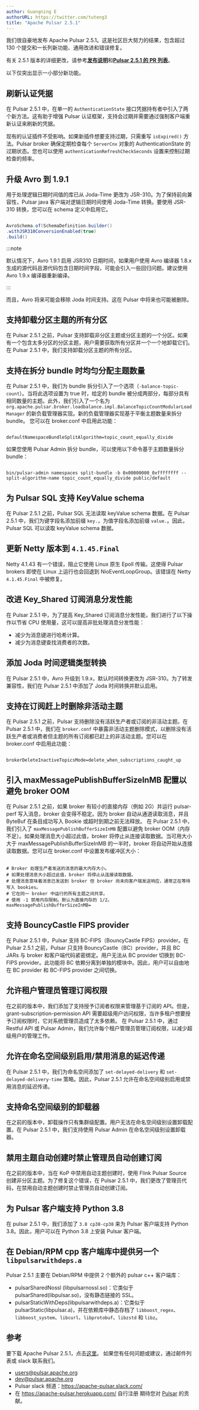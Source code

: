 ```yaml
---
author: Guangning E
authorURL: https://twitter.com/tuteng3
title: "Apache Pulsar 2.5.1"
---
```


我们很自豪地发布 Apache Pulsar 2.5.1。这是社区巨大努力的结果，包含超过 130 个提交和一长列新功能、通用改进和错误修复。

有关 2.5.1 版本的详细更改，请参考<b>[发布说明](/release-notes/#2.5.1)</b>和<b>[Pulsar 2.5.1 的 PR 列表](https://github.com/apache/pulsar/pulls?q=is:pr%20label:release/2.5.1%20is:closed)</b>。

以下仅突出显示一小部分新功能。

<!--truncate-->

## 刷新认证凭据

在 Pulsar 2.5.1 中，在单一的 `AuthenticationState` 接口凭据持有者中引入了两个新方法。这有助于增强 Pulsar 认证框架，支持会过期并需要通过强制客户端重新认证来刷新的凭据。

现有的认证插件不受影响。如果新插件想要支持过期，只需重写 `isExpired()` 方法。Pulsar broker 确保定期检查每个 `ServerCnx` 对象的 AuthenticationState 的过期状态。您也可以使用 `authenticationRefreshCheckSeconds` 设置来控制过期检查的频率。

## 升级 Avro 到 1.9.1

用于处理逻辑日期时间值的库已从 Joda-Time 更改为 JSR-310。为了保持前向兼容性，Pulsar java 客户端对逻辑日期时间使用 Joda-Time 转换。要使用 JSR-310 转换，您可以在 schema 定义中启用它。

```java

AvroSchema.of(SchemaDefinition.builder()
.withJSR310ConversionEnabled(true)
.build()

```

:::note

默认情况下，Avro 1.9.1 启用 JSR310 日期时间，如果用户使用 Avro 编译器 1.8.x 生成的源代码且源代码包含日期时间字段，可能会引入一些回归问题。建议使用 Avro 1.9.x 编译器重新编译。

:::

而且，Avro 将来可能会移除 Joda 时间支持。这在 Pulsar 中将来也可能被删除。

## 支持卸载分区主题的所有分区
在 Pulsar 2.5.1 之前，Pulsar 支持卸载非分区主题或分区主题的一个分区。如果有一个包含太多分区的分区主题，用户需要获取所有分区并一个一个地卸载它们。在 Pulsar 2.5.1 中，我们支持卸载分区主题的所有分区。

## 支持在拆分 bundle 时均匀分配主题数量
在 Pulsar 2.5.1 中，我们为 bundle 拆分引入了一个选项（`-balance-topic-count`）。当将此选项设置为 true 时，给定的 bundle 被分成两部分，每部分具有相同数量的主题。此外，我们引入了一个名为 `org.apache.pulsar.broker.loadbalance.impl.BalanceTopicCountModularLoadManager` 的新负载管理器实现。新的负载管理器实现基于平衡主题数量来拆分 bundle。
您可以在 broker.conf 中启用此功能：

```

defaultNamespaceBundleSplitAlgorithm=topic_count_equally_divide

```

如果您使用 Pulsar Admin 拆分 bundle，可以使用以下命令基于主题数量拆分 bundle：

```

bin/pulsar-admin namespaces split-bundle -b 0x00000000_0xffffffff --split-algorithm-name topic_count_equally_divide public/default

```

## 为 Pulsar SQL 支持 KeyValue schema
在 Pulsar 2.5.1 之前，Pulsar SQL 无法读取 keyValue schema 数据。在 Pulsar 2.5.1 中，我们为键字段名添加前缀 `key.`，为值字段名添加前缀 `value.`。因此，Pulsar SQL 可以读取 keyValue schema 数据。

## 更新 Netty 版本到 `4.1.45.Final`
Netty 4.1.43 有一个错误，阻止它使用 Linux 原生 Epoll 传输。这使得 Pulsar brokers 即使在 Linux 上运行也会回退到 NioEventLoopGroup。该错误在 Netty `4.1.45.Final` 中被修复。

## 改进 Key_Shared 订阅消息分发性能
在 Pulsar 2.5.1 中，为了提高 Key_Shared 订阅消息分发性能，我们进行了以下操作以节省 CPU 使用量，这可以提高非批处理消息分发性能：
- 减少为消息键进行哈希计算。
- 减少为消息键查找消费者的次数。

## 添加 Joda 时间逻辑类型转换
在 Pulsar 2.5.1 中，Avro 升级到 1.9.x，默认时间转换更改为 JSR-310。为了转发兼容性，我们在 Pulsar 2.5.1 中添加了 Joda 时间转换并默认启用。

## 支持在订阅赶上时删除非活动主题
在 Pulsar 2.5.1 之前，Pulsar 支持删除没有活跃生产者或订阅的非活动主题。在 Pulsar 2.5.1 中，我们在 `broker.conf` 中暴露非活动主题删除模式，以删除没有活跃生产者或消费者但主题的所有订阅都已赶上的非活动主题。您可以在 broker.conf 中启用此功能：

```

brokerDeleteInactiveTopicsMode=delete_when_subscriptions_caught_up

```

## 引入 maxMessagePublishBufferSizeInMB 配置以避免 broker OOM
在 Pulsar 2.5.1 之前，如果 broker 有较小的直接内存（例如 2G）并运行 pulsar-perf 写入消息，broker 会变得不稳定。因为 broker 自动从通道读取消息，并且 ByteBuf 在条目成功写入 Bookie 或超时到期之前无法释放。
在 Pulsar 2.5.1 中，我们引入了 `maxMessagePublishBufferSizeInMB` 配置以避免 broker OOM（内存不足）。如果处理消息大小超过此值，broker 将停止从连接读取数据。当可用大小大于 maxMessagePublishBufferSizeInMB 的一半时，broker 将自动开始从连接读取数据。您可以在 broker.conf 中设置发布缓冲区大小：

```

# Broker 处理生产者发送的消息的最大内存大小。
# 如果处理消息大小超过此值，broker 将停止从连接读取数据。
# 处理消息意味着消息已发送到 broker 但 broker 尚未向客户端发送响应，通常正在等待写入 bookies。
# 它在同一 broker 中运行的所有主题之间共享。
# 使用 -1 禁用内存限制。默认为直接内存的 1/2。
maxMessagePublishBufferSizeInMB=

```

## 支持 BouncyCastle FIPS provider
在 Pulsar 2.5.1 中，Pulsar 支持 BC-FIPS（BouncyCastle FIPS）provider。在 Pulsar 2.5.1 之前，Pulsar 只支持 BouncyCastle（BC）provider，并且 BC JARs 与 broker 和客户端代码紧密绑定。用户无法从 BC provider 切换到 BC-FIPS provider。此功能将 BC 依赖分离到单独的模块中。因此，用户可以自由地在 BC provider 和 BC-FIPS provider 之间切换。

## 允许租户管理员管理订阅权限
在之前的版本中，我们添加了支持授予订阅者权限来管理基于订阅的 API。但是，grant-subscription-permission API 需要超级用户访问权限，当许多租户想要授予订阅权限时，它对系统管理员造成了太多依赖。
在 Pulsar 2.5.1 中，通过 Restful API 或 Pulsar Admin，我们允许每个租户管理员管理订阅权限，以减少超级用户的管理工作。

## 允许在命名空间级别启用/禁用消息的延迟传递
在 Pulsar 2.5.1 中，我们为命名空间添加了 `set-delayed-delivery` 和 `set-delayed-delivery-time` 策略。因此，Pulsar 2.5.1 允许在命名空间级别启用或禁用消息的延迟传递。

## 支持命名空间级别的卸载器
在之前的版本中，卸载操作只有集群级配置。用户无法在命名空间级别设置卸载配置。在 Pulsar 2.5.1 中，我们支持使用 Pulsar Admin 在命名空间级别设置卸载器。

## 禁用主题自动创建时禁止管理员自动创建订阅
在之前的版本中，当在 KoP 中禁用自动主题创建时，使用 Flink Pulsar Source 创建非分区主题。为了修复这个错误，在 Pulsar 2.5.1 中，我们更改了管理员代码，在禁用自动主题创建时禁止管理员自动创建订阅。

## 为 Pulsar 客户端支持 Python 3.8
在 pulsar 2.5.1 中，我们添加了 `3.8 cp38-cp38` 来为 Pulsar 客户端支持 Python 3.8。因此，用户可以在 Python 3.8 上安装 Pulsar 客户端。

## 在 Debian/RPM cpp 客户端库中提供另一个 `libpulsarwithdeps.a`
Pulsar 2.5.1 主要在 Debian/RPM 中提供 2 个额外的 pulsar c++ 客户端库：
- pulsarSharedNossl (libpulsarnossl.so)：它类似于 pulsarShared(libpulsar.so)，没有静态链接的 SSL。
- pulsarStaticWithDeps(libpulsarwithdeps.a)：它类似于 pulsarStatic(libpulsar.a)，并在依赖库中静态存档了 `libboost_regex`、`libboost_system`、`libcurl`、`libprotobuf`、`libzstd` 和 `libz`。

## 参考
要下载 Apache Pulsar 2.5.1，点击[这里](https://pulsar.apache.org/download/)。
如果您有任何问题或建议，通过邮件列表或 slack 联系我们。
- [users@pulsar.apache.org](mailto:users@pulsar.apache.org)
- [dev@pulsar.apache.org](mailto:dev@pulsar.apache.org)
- Pulsar slack 频道：https://apache-pulsar.slack.com/
- 在 https://apache-pulsar.herokuapp.com/ 自行注册
期待您对 [Pulsar](https://github.com/apache/pulsar) 的贡献。